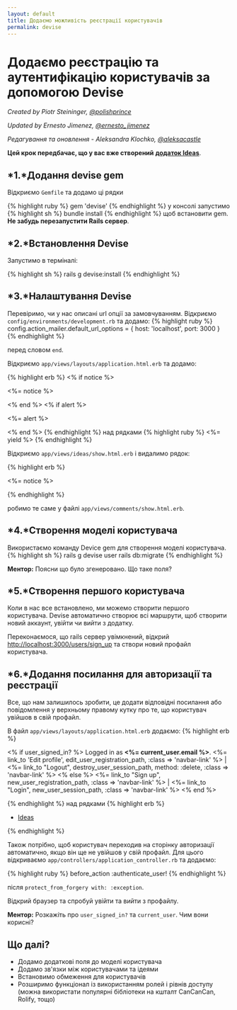 ```yaml
---
layout: default
title: Додаємо можливість реєстрації користувачів
permalink: devise
---
```


# Додаємо реєстрацію та аутентифікацію користувачів за допомогою Devise

*Created by Piotr Steininger, [@polishprince](https://twitter.com/polishprince)*

*Updated by Ernesto Jimenez, [@ernesto_jimenez](https://twitter.com/ernesto_jimenez)*


*Редагування та оновлення -  Aleksandra Klochko, [@aleksacastle](https://github.com/aleksacastle)*

**Цей крок передбачає, що у вас вже створений** [**додаток Ideas**](/app).


## *1.*Додання devise gem

Відкриємо `Gemfile` та додамо ці рядки

{% highlight ruby %}
gem 'devise'
{% endhighlight %}
у консолі запустимо
{% highlight sh %}
bundle install
{% endhighlight %}
щоб встановити gem. **Не забудь перезапустити Rails сервер**.

## *2.*Встановлення Devise

Запустимо в терміналі:

{% highlight sh %}
rails g devise:install
{% endhighlight %}


## *3.*Налаштування Devise

Перевіримо, чи у нас описані url опції за замовчуванням. Відкриємо `config/environments/development.rb` та додамо:
{% highlight ruby %}
   config.action_mailer.default_url_options = { host: 'localhost', port: 3000 }
{% endhighlight %}

перед словом `end`.

Відкриємо `app/views/layouts/application.html.erb` та додамо:

{% highlight erb %}
<% if notice %>
  <p class="alert alert-success"><%= notice %></p>
<% end %>
<% if alert %>
  <p class="alert alert-danger"><%= alert %></p>
<% end %>
{% endhighlight %}
над рядками
{% highlight ruby %}
   <%= yield %>
{% endhighlight %}

Відкриємо `app/views/ideas/show.html.erb` і видалимо рядок:

{% highlight erb %}
<p id="notice"><%= notice %></p>
{% endhighlight %}

робимо те саме у файлі `app/views/comments/show.html.erb`.

## *4.*Створення моделi користувача

Використаємо команду Device gem для створення моделi користувача.
{% highlight sh %}
   rails g devise user
   rails db:migrate
{% endhighlight %}

**Ментор:** Поясни що було згенеровано. Що таке поля?

## *5.*Створення першого користувача

Коли в нас все встановлено, ми можемо створити першого користувача. Devise автоматично створює всі маршрути, щоб створити новий аккаунт, увійти чи вийти з додатку.

Переконаємося, що rails сервер увімкнений, відкрий [http://localhost:3000/users/sign_up](http://localhost:3000/users/sign_up) та створи новий профайл користувача.

## *6.*Додання посилання для авторизації та реєстрації

Все, що нам залишилось зробити, це додати відповідні посилання або повідомлення у верхньому правому кутку про те, що користувач увійшов в свій профайл.

В файл `app/views/layouts/application.html.erb` додаємо:
{% highlight erb %}
<p class="navbar-text pull-right">
<% if user_signed_in? %>
  Logged in as <strong><%= current_user.email %></strong>.
  <%= link_to 'Edit profile', edit_user_registration_path, :class => 'navbar-link' %> |
  <%= link_to "Logout", destroy_user_session_path, method: :delete, :class => 'navbar-link'  %>
<% else %>
  <%= link_to "Sign up", new_user_registration_path, :class => 'navbar-link'  %> |
  <%= link_to "Login", new_user_session_path, :class => 'navbar-link'  %>
<% end %>
</p>
{% endhighlight %}
над рядками
{% highlight erb %}
<ul class="nav">
  <li class="active"><a href="/ideas">Ideas</a></li>
</ul>
{% endhighlight %}

Також потрібно, щоб користувач переходив на сторінку авторизації автоматично, якщо він ще не увійшов у свій профайл. Для цього відкриваємо `app/controllers/application_controller.rb` та додаємо:

{% highlight ruby %}
  before_action :authenticate_user!
{% endhighlight %}

після `protect_from_forgery with: :exception`.

Відкрий браузер та спробуй увійти та вийти з профайлу.

**Ментор:** Розкажіть про `user_signed_in?` та `current_user`. Чим вони корисні?

## Що далі?

* Додамо додаткові поля до моделі користувача
* Додамо зв'язки між користувачами та ідеями
* Встановимо обмеження для користувачів
* Розширимо функціонал із використанням ролей і рівнів доступу (можна використати популярні бібліотеки на кшталт CanCanCan, Rolify, тощо)
